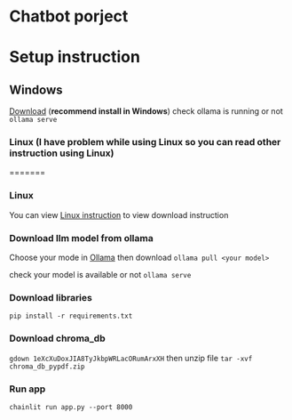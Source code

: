 # Chatbot porject
# Setup instruction
## Windows 
[Download](https://github.com/ollama/ollama) (**recommend install in Windows**)
check ollama is running or not
```ollama serve ```

### Linux (I have problem while using Linux so you can read other instruction using Linux)
=======
### Linux 

You can view [Linux instruction](https://github.com/ollama/ollama/blob/main/docs/linux.md) to view download instruction

### Download llm model from ollama
Choose your mode in [Ollama](https://ollama.com/library) then download
```ollama pull <your model> ```

check your model is available or not
```ollama serve```

### Download libraries
```pip install -r requirements.txt```


### Download chroma_db
```gdown 1eXcXuDoxJIA8TyJkbpWRLacORumArxXH```
then unzip file
```tar -xvf chroma_db_pypdf.zip```

### Run app 
```chainlit run app.py --port 8000```

